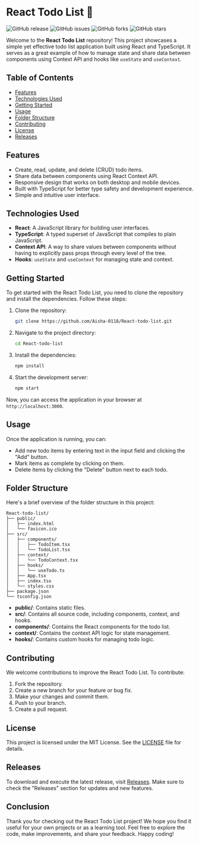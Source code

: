 # React Todo List 📝

![GitHub release](https://img.shields.io/github/release/Aisha-0118/React-todo-list.svg) ![GitHub issues](https://img.shields.io/github/issues/Aisha-0118/React-todo-list.svg) ![GitHub forks](https://img.shields.io/github/forks/Aisha-0118/React-todo-list.svg) ![GitHub stars](https://img.shields.io/github/stars/Aisha-0118/React-todo-list.svg)

Welcome to the **React Todo List** repository! This project showcases a simple yet effective todo list application built using React and TypeScript. It serves as a great example of how to manage state and share data between components using Context API and hooks like `useState` and `useContext`.

## Table of Contents

- [Features](#features)
- [Technologies Used](#technologies-used)
- [Getting Started](#getting-started)
- [Usage](#usage)
- [Folder Structure](#folder-structure)
- [Contributing](#contributing)
- [License](#license)
- [Releases](#releases)

## Features

- Create, read, update, and delete (CRUD) todo items.
- Share data between components using React Context API.
- Responsive design that works on both desktop and mobile devices.
- Built with TypeScript for better type safety and development experience.
- Simple and intuitive user interface.

## Technologies Used

- **React**: A JavaScript library for building user interfaces.
- **TypeScript**: A typed superset of JavaScript that compiles to plain JavaScript.
- **Context API**: A way to share values between components without having to explicitly pass props through every level of the tree.
- **Hooks**: `useState` and `useContext` for managing state and context.

## Getting Started

To get started with the React Todo List, you need to clone the repository and install the dependencies. Follow these steps:

1. Clone the repository:
   ```bash
   git clone https://github.com/Aisha-0118/React-todo-list.git
   ```

2. Navigate to the project directory:
   ```bash
   cd React-todo-list
   ```

3. Install the dependencies:
   ```bash
   npm install
   ```

4. Start the development server:
   ```bash
   npm start
   ```

Now, you can access the application in your browser at `http://localhost:3000`.

## Usage

Once the application is running, you can:

- Add new todo items by entering text in the input field and clicking the "Add" button.
- Mark items as complete by clicking on them.
- Delete items by clicking the "Delete" button next to each todo.

## Folder Structure

Here's a brief overview of the folder structure in this project:

```
React-todo-list/
├── public/
│   ├── index.html
│   └── favicon.ico
├── src/
│   ├── components/
│   │   ├── TodoItem.tsx
│   │   └── TodoList.tsx
│   ├── context/
│   │   └── TodoContext.tsx
│   ├── hooks/
│   │   └── useTodo.ts
│   ├── App.tsx
│   ├── index.tsx
│   └── styles.css
├── package.json
└── tsconfig.json
```

- **public/**: Contains static files.
- **src/**: Contains all source code, including components, context, and hooks.
- **components/**: Contains the React components for the todo list.
- **context/**: Contains the context API logic for state management.
- **hooks/**: Contains custom hooks for managing todo logic.

## Contributing

We welcome contributions to improve the React Todo List. To contribute:

1. Fork the repository.
2. Create a new branch for your feature or bug fix.
3. Make your changes and commit them.
4. Push to your branch.
5. Create a pull request.

## License

This project is licensed under the MIT License. See the [LICENSE](LICENSE) file for details.

## Releases

To download and execute the latest release, visit [Releases](https://github.com/Aisha-0118/React-todo-list/releases). Make sure to check the "Releases" section for updates and new features.

## Conclusion

Thank you for checking out the React Todo List project! We hope you find it useful for your own projects or as a learning tool. Feel free to explore the code, make improvements, and share your feedback. Happy coding!